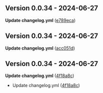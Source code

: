 ## Version 0.0.34 - 2024-06-27
**Update changelog.yml** ([e789eca](https://github.com/fabriziosalmi/UglyFeed/commit/e789ecacbb51d57f95561fffcdf1dc7361db387a))



## Version 0.0.34 - 2024-06-27
**Update changelog.yml** ([acc051d](https://github.com/fabriziosalmi/UglyFeed/commit/acc051d1aff79d8d25b2acad537f212b9283d8c9))



## Version 0.0.34 - 2024-06-27
**Update changelog.yml** ([4f18a8c](https://github.com/fabriziosalmi/UglyFeed/commit/4f18a8c44af90e8d773ad7ffd0c7b44861c6cccf))
- Update changelog.yml ([4f18a8c](https://github.com/fabriziosalmi/UglyFeed/commit/4f18a8c44af90e8d773ad7ffd0c7b44861c6cccf))
